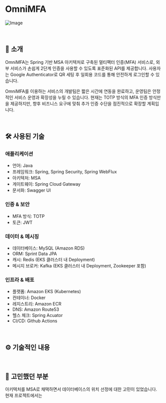 # OmniMFA

![Image](https://github.com/user-attachments/assets/b70602af-f9a5-4976-94d0-9123d4680627)

<br>

## 🙌 소개
OmniMFA는 Spring 기반 MSA 아키텍처로 구축된 멀티팩터 인증(MFA) 서비스로, 외부 서비스가 손쉽게 2단계 인증을 사용할 수 있도록 표준화된 API를 제공합니다. 사용자는 Google Authenticator로 QR 세팅 후 일회용 코드를 통해 안전하게 로그인할 수 있습니다. 

OmniMFA를 이용하는 서비스의 개발팀은 짧은 시간에 연동을 완료하고, 운영팀은 안정적인 서비스 운영과 확장성을 누릴 수 있습니다. 현재는 TOTP 방식의 MFA 인증 방식만을 제공하지만, 향후 비즈니스 요구에 맞춰 추가 인증 수단을 점진적으로 확장할 계획입니다.

<br>

## 🛠️ 사용된 기술
### 애플리케이션
- 언어: Java
- 프레임워크: Spring, Spring Security, Spring WebFlux
- 아키텍처: MSA
- 게이트웨이: Spring Cloud Gateway
- 문서화: Swagger UI

### 인증 & 보안
- MFA 방식: TOTP
- 토큰: JWT

### 데이터 & 메시징
- 데이터베이스: MySQL (Amazon RDS)
- ORM: Sprint Data JPA
- 캐시: Redis (EKS 클러스터 내 Deployment)
- 메시지 브로커: Kafka (EKS 클러스터 내 Deployment, Zookeeper 포함)

### 인프라 & 배포
- 플랫폼: Amazon EKS (Kubernetes)
- 컨테이너: Docker
- 레지스트리: Amazon ECR
- DNS: Amazon Route53
- 헬스 체크: Spring Acuator
- CI/CD: Github Actions

<br>

## ⚙️ 기술적인 내용


<br>

## 🧐 고민했던 부분
아키텍처를 MSA로 채택하면서 데이터베이스의 위치 선정에 대한 고민이 있었습니다. 현재 프로젝트에서는 



